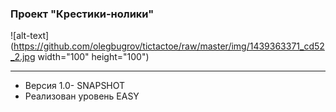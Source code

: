 ### Проект "Крестики-нолики"
![alt-text](https://github.com/olegbugrov/tictactoe/raw/master/img/1439363371_cd52_2.jpg width="100" height="100")
<hr>
<ul>
<li>Версия 1.0- SNAPSHOT</li>
<li>Реализован уровень EASY</li></ul>
